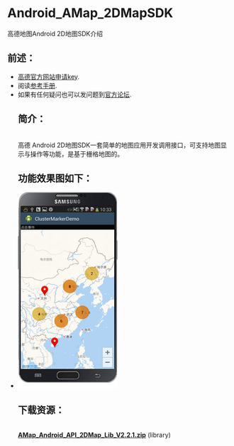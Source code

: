 Android_AMap_2DMapSDK
=====================

高德地图Android 2D地图SDK介绍
<br /><h2>前述：</h2> 
- [高德官方网站申请key](http://id.amap.com/?ref=http%3A%2F%2Fapi.amap.com%2Fkey%2F).
- 阅读[参考手册](http://api.amap.com/Public/reference/Android%20API%20v2/).
- 如果有任何疑问也可以发问题到[官方论坛](http://bbs.amap.com/forum.php?gid=1).
<br /><h2> 简介：</h2>
<br />高德 Android 2D地图SDK一套简单的地图应用开发调用接口，可支持地图显示与操作等功能，是基于栅格地图的。
<br /><h2>功能效果图如下：</h2>
* ![Screenshot](https://raw.githubusercontent.com/amapapi/Android_ClusterMarker/master/Resources/%E8%81%9A%E5%90%88%E6%95%88%E6%9E%9C.png)
<br /> <h2>下载资源：</h2>
<br />**[AMap_Android_API_2DMap_Lib_V2.2.1.zip](http://developer.amap.com/wp-content/uploads/2014/04/AMap_Android_API_2DMap_Lib_V2.2.1.zip)** (library)
